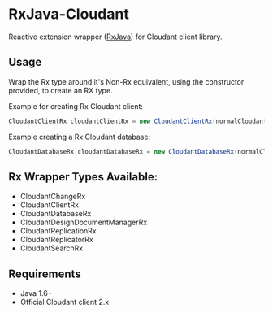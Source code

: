 # RxJava-Cloudant

Reactive extension wrapper ([RxJava](https://github.com/ReactiveX/RxJava)) for Cloudant client library.

## Usage
Wrap the Rx type around it's Non-Rx equivalent, using the constructor provided, to create an RX type.

Example for creating Rx Cloudant client: 
```java
CloudantClientRx cloudantClientRx = new CloudantClientRx(normalCloudantClient)
```

Example creating a Rx Cloudant database:
```java
CloudantDatabaseRx cloudantDatabaseRx = new CloudantDatabaseRx(normalCloudantDatabase)
```

## Rx Wrapper Types Available:
- CloudantChangeRx
- CloudantClientRx
- CloudantDatabaseRx
- CloudantDesignDocumentManagerRx
- CloudantReplicationRx
- CloudantReplicatorRx
- CloudantSearchRx

## Requirements
- Java 1.6+
- Official Cloudant client 2.x
